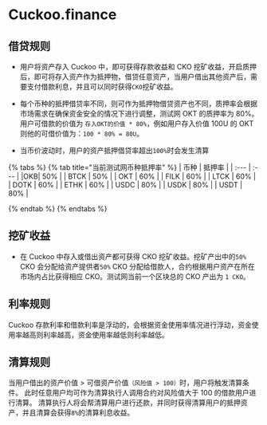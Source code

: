 # Cuckoo.finance

## 借贷规则

- 用户将资产存入 Cuckoo 中，即可获得存款收益和 CKO 挖矿收益，开启质押后，即可将存入资产作为抵押物，借贷任意资产，当用户借出其他资产后，需要支付借款利息，并且可以同时获得`CKO`挖矿收益。

- 每个币种的抵押借贷率不同，则可作为抵押物借贷资产也不同，质押率会根据市场需求在确保资金安全的情况下进行调整，测试网 OKT 的质押率为 80%。用户可借款的价值为 `存入OKT的价值 * 80%`，例如用户存入价值 100U 的 OKT 则他的可借价值为：`100 * 80% = 80U`。

- 当币价波动时，用户的资产抵押借贷率超出`100%`时会发生清算

{% tabs %}
{% tab title="当前测试网币种抵押率" %}
| 币种 | 抵押率 |
| :--- | :--- |
|OKB| 50% |
| BTCK | 50% |
| OKT | 60% |
| FILK | 60% |
| LTCK | 60% |
| DOTK | 60% |
| ETHK | 60% |
| USDC | 80% |
| USDK | 80% |
| USDT | 80% |

{% endtab %}
{% endtabs %}

## 挖矿收益

- 在 Cuckoo 中存入或借出资产都可获得 CKO 挖矿收益。挖矿产出中的`50%` CKO 会分配给资产提供者`50%` CKO 分配给借款人，合约根据用户资产在所在市场内占比获得相应 CKO。测试网当前一个区块总的 CKO 产出为 `1 CKO`。

## 利率规则

Cuckoo 存款利率和借款利率是浮动的，会根据资金使用率情况进行浮动，资金使用率越高则利率越高，资金使用率越低则利率越低。

## 清算规则

当用户借出的资产价值 > 可借资产价值`（风险值 > 100）`时，用户将触发清算条件。
此时任意用户均可作为清算执行人调用合约对风险值大于 100 的借款用户进行清算。
清算执行人将会帮清算用户进行还款，并同时获得清算用户的抵押资产，并且清算会获得`8%`的清算利息收益。
